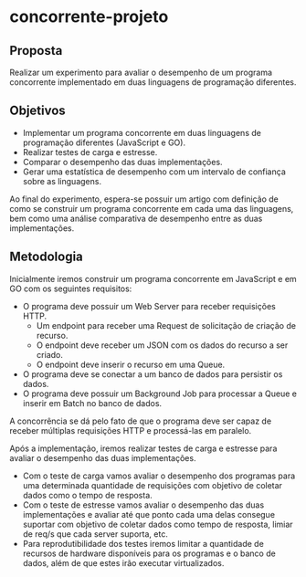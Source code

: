 # concorrente-projeto

## Proposta

Realizar um experimento para avaliar o desempenho de um programa concorrente implementado em duas linguagens de programação diferentes.

## Objetivos

- Implementar um programa concorrente em duas linguagens de programação diferentes (JavaScript e GO).
- Realizar testes de carga e estresse.
- Comparar o desempenho das duas implementações.
- Gerar uma estatística de desempenho com um intervalo de confiança sobre as linguagens.

Ao final do experimento, espera-se possuir um artigo com definição de como se construir um programa concorrente em cada uma das linguagens, bem como uma análise comparativa de desempenho entre as duas implementações.

## Metodologia

Inicialmente iremos construir um programa concorrente em JavaScript e em GO com os seguintes requisitos:

- O programa deve possuir um Web Server para receber requisições HTTP.
  - Um endpoint para receber uma Request de solicitação de criação de recurso.
  - O endpoint deve receber um JSON com os dados do recurso a ser criado.
  - O endpoint deve inserir o recurso em uma Queue.
- O programa deve se conectar a um banco de dados para persistir os dados.
- O programa deve possuir um Background Job para processar a Queue e inserir em Batch no banco de dados.

A concorrência se dá pelo fato de que o programa deve ser capaz de receber múltiplas requisições HTTP e processá-las em paralelo.

Após a implementação, iremos realizar testes de carga e estresse para avaliar o desempenho das duas implementações.

- Com o teste de carga vamos avaliar o desempenho dos programas para uma determinada quantidade de requisições com objetivo de coletar dados como o tempo de resposta.
- Com o teste de estresse vamos avaliar o desempenho das duas implementações e avaliar até que ponto cada uma delas consegue suportar com objetivo de coletar dados como tempo de resposta, limiar de req/s que cada server suporta, etc.
- Para reprodutibilidade dos testes iremos limitar a quantidade de recursos de hardware disponíveis para os programas e o banco de dados, além de que estes irão executar virtualizados.
